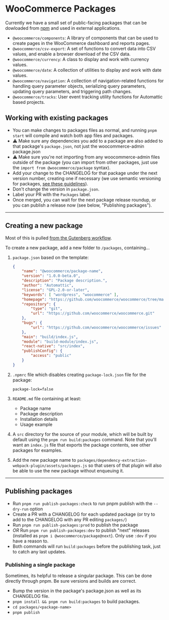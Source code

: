 # WooCommerce Packages

Currently we have a small set of public-facing packages that can be dowloaded from [npm](https://www.npmjs.com/org/woocommerce) and used in external applications.

-   `@woocommerce/components`: A library of components that can be used to create pages in the WooCommerce dashboard and reports pages.
-   `@woocommerce/csv-export`: A set of functions to convert data into CSV values, and enable a browser download of the CSV data.
-   `@woocommerce/currency`: A class to display and work with currency values.
-   `@woocommerce/date`: A collection of utilities to display and work with date values.
-   `@woocommerce/navigation`: A collection of navigation-related functions for handling query parameter objects, serializing query parameters, updating query parameters, and triggering path changes.
-   `@woocommerce/tracks`: User event tracking utility functions for Automattic based projects.

## Working with existing packages

-   You can make changes to packages files as normal, and running `pnpm start` will compile and watch both app files and packages.
-   :warning: Make sure any dependencies you add to a package are also added to that package's `package.json`, not just the woocommerce-admin package.json
-   :warning: Make sure you're not importing from any woocommerce-admin files outside of the package (you can import from other packages, just use the `import from @woocommerce/package` syntax).
-   Add your change to the CHANGELOG for that package under the next version number, creating one if necessary (we use semantic versioning for packages, [see these guidelines](https://github.com/WordPress/gutenberg/blob/master/CONTRIBUTING.md#maintaining-changelogs)).
-   Don't change the version in `package.json`.
-   Label your PR with the `Packages` label.
-   Once merged, you can wait for the next package release roundup, or you can publish a release now (see below, "Publishing packages").

---

## Creating a new package

Most of this is pulled [from the Gutenberg workflow](https://github.com/WordPress/gutenberg/blob/master/CONTRIBUTING.md#creating-new-package).

To create a new package, add a new folder to `/packages`, containing…

1. `package.json` based on the template:
    ```json
    {
    	"name": "@woocommerce/package-name",
    	"version": "1.0.0-beta.0",
    	"description": "Package description.",
    	"author": "Automattic",
    	"license": "GPL-2.0-or-later",
    	"keywords": [ "wordpress", "woocommerce" ],
    	"homepage": "https://github.com/woocommerce/woocommerce/tree/main/packages/[_YOUR_PACKAGE_]/README.md",
    	"repository": {
    		"type": "git",
    		"url": "https://github.com/woocommerce/woocommerce.git"
    	},
    	"bugs": {
    		"url": "https://github.com/woocommerce/woocommerce/issues"
    	},
    	"main": "build/index.js",
    	"module": "build-module/index.js",
    	"react-native": "src/index",
    	"publishConfig": {
    		"access": "public"
    	}
    }
    ```
2. `.npmrc` file which disables creating `package-lock.json` file for the package:
    ```
    package-lock=false
    ```
3. `README.md` file containing at least:
    - Package name
    - Package description
    - Installation details
    - Usage example
4. A `src` directory for the source of your module, which will be built by default using the `pnpm run build:packages` command. Note that you'll want an `index.js` file that exports the package contents, see other packages for examples.

5. Add the new package name to `packages/dependency-extraction-webpack-plugin/assets/packages.js` so that users of that plugin will also be able to use the new package without enqueuing it.

---

## Publishing packages

-   Run `pnpm run publish-packages:check` to run pnpm publish with the `--dry-run` option
-   Create a PR with a CHANGELOG for each updated package (or try to add to the CHANGELOG with any PR editing `packages/`)
-   Run `pnpm run publish-packages:prod` to publish the package
-   _OR_ Run `pnpm run publish-packages:dev` to publish "next" releases (installed as `pnpm i @woocommerce/package@next`). Only use `:dev` if you have a reason to.
-   Both commands will run `build:packages` before the publishing  task, just to catch any last updates.

### Publishing a single package

Sometimes, its helpful to release a singular package. This can be done directly through pnpm. Be sure versions and builds are correct.

-   Bump the version in the package's package.json as well as its CHANGELOG file.
-   `pnpm install && pnpm run build:packages` to build packages.
-   `cd packages/<package-name>`
-   `pnpm publish`
